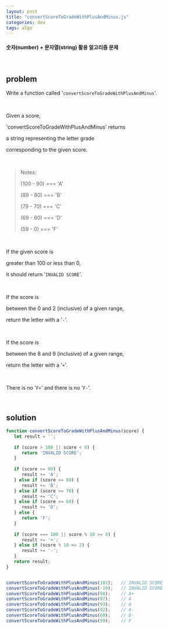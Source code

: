 ```yaml
---
layout: post
title: "convertScoreToGradeWithPlusAndMinus.js"
categories: dev
tags: algo
---
```


#### 숫자(number) + 문자열(string) 활용 알고리즘 문제

<br>

## problem

Write a function called '`convertScoreToGradeWithPlusAndMinus`'.

<br>

Given a score,

'convertScoreToGradeWithPlusAndMinus' returns

a string representing the letter grade

corresponding to the given score.

<br>

> Notes:
>
> (100 - 90) === 'A'
>
> (89 - 80) === 'B'
>
> (79 - 70) === 'C'
>
> (69 - 60) === 'D'
>
> (59 - 0) === 'F'

<br>

If the given score is

greater than 100 or less than 0,

it should return '`INVALID SCORE`'.

<br>

If the score is

between the 0 and 2 (inclusive) of a given range,

return the letter with a '`-`'.

<br>

If the score is

between the 8 and 9 (inclusive) of a given range,

return the letter with a '`+`'.

<br>

There is no '`F+`' and there is no '`F-`'.

<br>

## solution

```javascript
function convertScoreToGradeWithPlusAndMinus(score) {
   let result = '';
   
   if (score > 100 || score < 0) {
      return 'INVALID SCORE';
   }
   
   if (score >= 90) {
      result += 'A';
   } else if (score >= 80) {
      result += 'B';
   } else if (score >= 70) {
      result += 'C';
   } else if (score >= 60) {
      result += 'D';
   } else {
      return 'F';
   }
   
   if (score === 100 || score % 10 >= 8) {
      result += '+';
   } else if (score % 10 <= 2) {
      result += '-';
   }
   return result;
}


convertScoreToGradeWithPlusAndMinus(101);	// INVALID SCORE
convertScoreToGradeWithPlusAndMinus(-19);	// INVALID SCORE
convertScoreToGradeWithPlusAndMinus(98);	// A+
convertScoreToGradeWithPlusAndMinus(97);	// A
convertScoreToGradeWithPlusAndMinus(93);	// A
convertScoreToGradeWithPlusAndMinus(92);	// A-
convertScoreToGradeWithPlusAndMinus(60);	// D-
convertScoreToGradeWithPlusAndMinus(59);	// F
```

